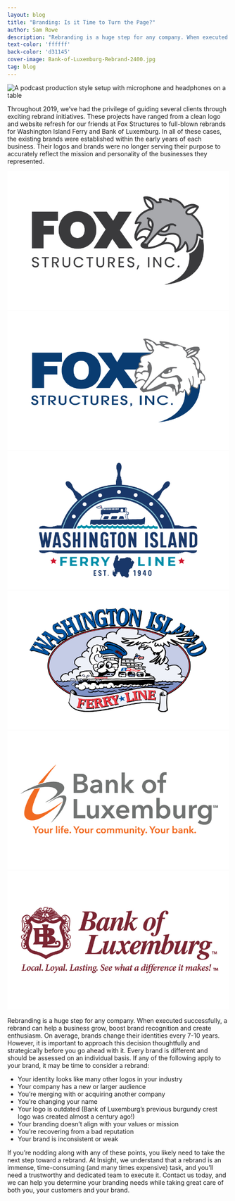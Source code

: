 ```yaml
---
layout: blog
title: "Branding: Is it Time to Turn the Page?"
author: Sam Rowe
description: "Rebranding is a huge step for any company. When executed successfully, a rebrand can help a business grow, boost brand recognition, and create enthusiasm. Learn more about when it may be time for a rebrand."
text-color: 'ffffff'
back-color: 'd31145'
cover-image: Bank-of-Luxemburg-Rebrand-2400.jpg
tag: blog
---
```


<img data-aos="fade-up" src="/img/blog/Bank-of-Luxemburg-Rebrand-2400.jpg"
alt="A podcast production style setup with microphone and headphones on a table"
srcset="
/img/blog/Bank-of-Luxemburg-Rebrand-2400.jpg 2400w,
/img/blog/Bank-of-Luxemburg-Rebrand-1800.jpg 1800w,
/img/blog/Bank-of-Luxemburg-Rebrand-1200.jpg 1200w,
/img/blog/Bank-of-Luxemburg-Rebrand-900.jpg 900w,
/img/blog/Bank-of-Luxemburg-Rebrand-600.jpg 600w,
/img/blog/Bank-of-Luxemburg-Rebrand-400.jpg 400w" />

Throughout 2019, we’ve had the privilege of guiding several clients through exciting rebrand initiatives. These projects have ranged from a clean logo and website refresh for our friends at Fox Structures to full-blown rebrands for Washington Island Ferry and Bank of Luxemburg. In all of these cases, the existing brands were established within the early years of each business. Their logos and brands were no longer serving their purpose to accurately reflect the mission and personality of the businesses they represented.

<div class="sliderContainer">
  <div id="slider" class="beer-slider" data-beer-label="After">
    <img src="/img/blog/FoxStructures-NewLogo-2.jpg" alt="">
    <div class="beer-reveal" data-beer-label="Before">
      <img src="/img/blog/FoxStructures-OldLogo-2.jpg" alt="">
    </div>
  </div>
  <div id="slider" class="beer-slider" data-beer-label="After">
    <img src="/img/blog/WIFL-NewLogo.jpg" alt="">
    <div class="beer-reveal" data-beer-label="Before">
      <img src="/img/blog/WIFL-OldLogo.jpg" alt="">
    </div>
  </div>
  <div id="slider" class="beer-slider" data-beer-label="After">
    <img src="/img/blog/BOL-NewLogo-2.jpg" alt="">
    <div class="beer-reveal" data-beer-label="Before">
      <img src="/img/blog/BOL-OldLogo-2.jpg" alt="">
    </div>
  </div>
</div>

Rebranding is a huge step for any company. When executed successfully, a rebrand can help a business grow, boost brand recognition and create enthusiasm. On average, brands change their identities every 7-10 years. However, it is important to approach this decision thoughtfully and strategically before you go ahead with it. Every brand is different and should be assessed on an individual basis. If any of the following apply to your brand, it may be time to consider a rebrand:

* Your identity looks like many other logos in your industry
* Your company has a new or larger audience
* You’re merging with or acquiring another company
* You’re changing your name
* Your logo is outdated (Bank of Luxemburg’s previous burgundy crest logo was created almost a century ago!)
* Your branding doesn’t align with your values or mission
* You’re recovering from a bad reputation
* Your brand is inconsistent or weak

If you’re nodding along with any of these points, you likely need to take the next step toward a rebrand. At Insight, we understand that a rebrand is an immense, time-consuming (and many times expensive) task, and you’ll need a trustworthy and dedicated team to execute it. Contact us today, and we can help you determine your branding needs while taking great care of both you, your customers and your brand.
